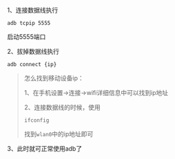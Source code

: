 1、连接数据线执行

```
adb tcpip 5555
```

启动5555端口

2、拔掉数据线执行

```
adb connect {ip}
```

>怎么找到移动设备ip：
>
>1、在手机设置→连接→wifi详细信息中可以找到ip地址
>
>2、连接数据线的时候，使用
>
>```
>ifconfig
>```
>
>找到```wlan0```中的ip地址即可

3、此时就可正常使用adb了

